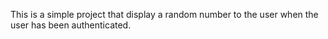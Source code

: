 This is a simple project that display a random number to the user when the user has been authenticated.
